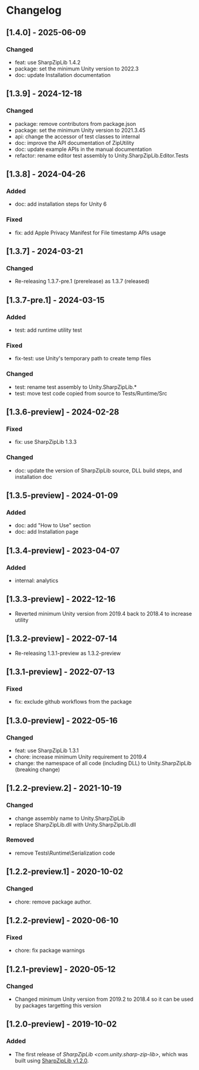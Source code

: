 # Changelog

## [1.4.0] - 2025-06-09

### Changed
* feat: use SharpZipLib 1.4.2
* package: set the minimum Unity version to 2022.3
* doc: update Installation documentation

## [1.3.9] - 2024-12-18

### Changed
* package: remove contributors from package.json
* package: set the minimum Unity version to 2021.3.45
* api: change the accessor of test classes to internal
* doc: improve the API documentation of ZipUtility
* doc: update example APIs in the manual documentation
* refactor: rename editor test assembly to Unity.SharpZipLib.Editor.Tests


## [1.3.8] - 2024-04-26

### Added
* doc: add installation steps for Unity 6

### Fixed
* fix: add Apple Privacy Manifest for File timestamp APIs usage

## [1.3.7] - 2024-03-21

### Changed
* Re-releasing 1.3.7-pre.1 (prerelease) as 1.3.7 (released)

## [1.3.7-pre.1] - 2024-03-15

### Added
* test: add runtime utility test

### Fixed
* fix-test: use Unity's temporary path to create temp files

### Changed
* test: rename test assembly to Unity.SharpZipLib.*
* test: move test code copied from source to Tests/Runtime/Src

## [1.3.6-preview] - 2024-02-28

### Fixed
* fix: use SharpZipLib 1.3.3

### Changed
* doc: update the version of SharpZipLib source, DLL build steps, and installation doc

## [1.3.5-preview] - 2024-01-09

### Added
* doc: add "How to Use" section
* doc: add Installation page

## [1.3.4-preview] - 2023-04-07

### Added
* internal: analytics

## [1.3.3-preview] - 2022-12-16

* Reverted minimum Unity version from 2019.4 back to 2018.4 to increase utility

## [1.3.2-preview] - 2022-07-14

* Re-releasing 1.3.1-preview as 1.3.2-preview

## [1.3.1-preview] - 2022-07-13

### Fixed
* fix: exclude github workflows from the package

## [1.3.0-preview] - 2022-05-16

### Changed

* feat: use SharpZipLib 1.3.1
* chore: increase minimum Unity requirement to 2019.4
* change: the namespace of all code (including DLL) to Unity.SharpZipLib (breaking change)

## [1.2.2-preview.2] - 2021-10-19

### Changed
* change assembly name to Unity.SharpZipLib
* replace SharpZipLib.dll with Unity.SharpZipLib.dll

### Removed
* remove Tests\Runtime\Serialization code

## [1.2.2-preview.1] - 2020-10-02

### Changed
* chore: remove package author.

## [1.2.2-preview] - 2020-06-10

### Fixed
* chore: fix package warnings

## [1.2.1-preview] - 2020-05-12

### Changed
* Changed minimum Unity version from 2019.2 to 2018.4 so it can be used by packages targetting this version


## [1.2.0-preview] - 2019-10-02

### Added
* The first release of *SharpZipLib \<com.unity.sharp-zip-lib\>*, which was built using
  [SharpZipLib v1.2.0](https://github.com/icsharpcode/SharpZipLib/archive/v1.2.0.zip).

